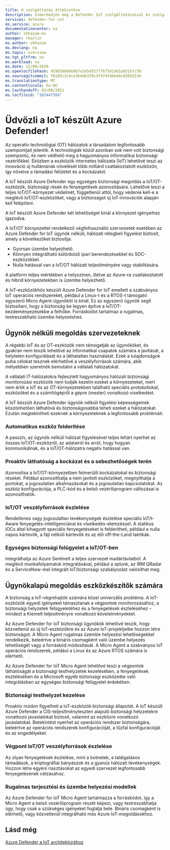 ```yaml
---
title: A szolgáltatás áttekintése
description: Ismerkedjen meg a Defender IoT szolgáltatásaival és szolgáltatásaival, és Ismerje meg, hogy a Defender for IoT átfogó IoT biztonságot nyújt.
services: defender-for-iot
ms.service: azure
documentationcenter: na
author: shhazam-ms
manager: rkarlin
ms.author: shhazam
ms.devlang: na
ms.topic: overview
ms.tgt_pltfrm: na
ms.workload: na
ms.date: 12/09/2020
ms.openlocfilehash: 4590396b0e867a3e545577767581dd1a951bfc50
ms.sourcegitcommit: f6193c2c6ce3b4db379c3f474fdbb40c6585553b
ms.translationtype: MT
ms.contentlocale: hu-HU
ms.lasthandoff: 03/08/2021
ms.locfileid: "102447384"
---
```

# <a name="welcome-to-azure-defender-for-iot"></a>Üdvözli a IoT készült Azure Defender!

Az operatív technológiai (OT) hálózatok a társadalom legfontosabb szempontjait jelentik. A technológiák közül azonban sok nem volt biztonsági szempontú, és nem védhető meg a hagyományos informatikai biztonsági vezérlőkkel. Eközben a eszközök internetes hálózata (IoT) lehetővé teszi az innováció új hullámának növelését több milliárd csatlakoztatott eszközön, így növelve a támadási felületet és a kockázatot.  

A IoT készült Azure Defender egy egységes biztonsági megoldás a IoT/OT-eszközök, biztonsági rések és fenyegetések azonosítására. Lehetővé teszi a teljes IoT/OT-környezet védelmét, függetlenül attól, hogy védenie kell-e a meglévő IoT/OT-eszközöket, vagy a biztonságot új IoT-innovációk alapján kell felépíteni.  

A IoT készült Azure Defender két lehetőséget kínál a környezet igényeihez igazodva.

A IoT/OT környezettel rendelkező végfelhasználói szervezetek esetében az Azure Defender for IoT ügynök nélküli, hálózati rétegbeli figyelést biztosít, amely a következőket biztosítja:

- Gyorsan üzembe helyezhető.
- Könnyen integrálható különböző ipari berendezésekkel és SOC-eszközökkel.
- Nulla hatással van a IoT/OT hálózati teljesítményére vagy stabilitására. 

A platform teljes mértékben a helyszínen, illetve az Azure-ra csatlakoztatott és hibrid környezetekben is üzembe helyezhető.  

A IoT-eszközökhöz készült Azure Defender for IoT emellett a szabványos IoT operációs rendszereket, például a Linux-t és a RTOS-t támogató egyszerű Micro Agent-ügynököt is kínál. Ez az egyszerű ügynök segít biztosítani, hogy a biztonság be legyen építve a IoT/OT-kezdeményezésekbe a felhőbe. Forráskódot tartalmaz a rugalmas, testreszabható üzembe helyezéshez. 

## <a name="agentless-solution-for-organizations"></a>Ügynök nélküli megoldás szervezeteknek 

A régebbi IoT és az OT-eszközök nem támogatják az ügynököket, és gyakran nem teszik lehetővé az informatikai csapatok számára a javítását, a helytelen konfigurálását és a láthatatlan használatát. Ezek a tulajdonságok puha célokat tesznek elérhetővé a veszélyforrások számára, akik mélyebben szeretnék bemutatni a vállalati hálózatokat. 

A vállalati IT-hálózatokra fejlesztett hagyományos hálózati biztonsági monitorozási eszközök nem tudják kezelni ezeket a környezeteket, mert nem értik a IoT és az OT-környezetekben található speciális protokollokat, eszközöket és a számítógépről a gépre (mester) vonatkozó viselkedést. 

A IoT készült Azure Defender ügynök nélküli figyelési képességeinek köszönhetően láthatóvá és biztonságosabbá teheti ezeket a hálózatokat. Ezután megtekintheti ezeknek a környezeteknek a legfontosabb problémáit. 

### <a name="automatic-device-discovery"></a>Automatikus eszköz felderítése  

A passzív, az ügynök nélküli hálózat figyelésével teljes leltárt nyerhet az összes IoT/OT-eszközről, az adatairól és arról, hogy hogyan kommunikálnak, és a IoT/OT-hálózatra negatív hatással van.  

### <a name="proactive-visibility-into-risk-and-vulnerabilities"></a>Proaktív láthatóság a kockázat és a sebezhetőségek terén
 
Azonosítsa a IoT/OT-környezetben felmerülő kockázatokat és biztonsági réseket. Például azonosíthatja a nem javított eszközöket, megnyithatja a portokat, a jogosulatlan alkalmazásokat és a jogosulatlan kapcsolatokat. Az eszköz konfigurációja, a PLC-kód és a belső vezérlőprogram változásai is azonosíthatók. 

### <a name="iotot-threat-detection"></a>IoT/OT veszélyforrások észlelése  

Rendellenes vagy jogosulatlan tevékenységek észlelése speciális IoT/t-Aware fenyegetés-intelligenciával és viselkedés-elemzéssel. A statikus IOCs által kihagyott speciális fenyegetéseket is felderítheti, például a nulla napos kártevők, a fájl nélküli kártevők és az élő off-the-Land taktikák. 

### <a name="unified-security-management-across-iotot"></a>Egységes biztonsági felügyelet a IoT/OT-ben

Integrálhatja az Azure Sentinelt a teljes szervezet madártávlatból. A meglévő munkafolyamatok integrálásával, például a splunk, az IBM QRadar és a ServiceNow-mel integrált IoT/biztonsági szabályozást valósíthat meg. 

## <a name="agent-based-solution-for-device-builders"></a>Ügynökalapú megoldás eszközkészítők számára 

A biztonság a IoT-végrehajtók számára közel univerzális probléma. A IoT-eszközök egyedi igényeket támasztanak a végpontok monitorozásához, a biztonsági helyzetek felügyeletéhez és a fenyegetések észleléséhez – mindezt a Kiemelt teljesítményre vonatkozó követelményekkel. 

Az Azure Defender for IoT biztonsági ügynökök lehetővé teszik, hogy közvetlenül az új IoT-eszközökre és az Azure IoT-projektjeibe hozzon létre biztonságot. A Micro Agent rugalmas üzembe helyezési lehetőségekkel rendelkezik, beleértve a bináris csomagként való üzembe helyezés lehetőségét vagy a forráskód módosítását. A Micro Agent a szabványos IoT operációs rendszerek, például a Linux és az Azure RTOS számára is elérhető.  

Az Azure Defender for IoT Micro Agent lehetővé teszi a végpontok láthatóságát a biztonsági testhelyzetek kezelésében, a fenyegetések észlelésében és a Microsoft egyéb biztonsági eszközeibe való integrálásban az egységes biztonsági felügyelet érdekében. 

### <a name="security-posture-management"></a>Biztonsági testhelyzet kezelése

Proaktív módon figyelheti a IoT-eszközök biztonsági állapotát. A IoT készült Azure Defender a CIS-teljesítményteszten alapuló biztonsági helyzetekre vonatkozó javaslatokat biztosít, valamint az eszközre vonatkozó javaslatokat. Betekintést nyerhet az operációs rendszer biztonságára, beleértve az operációs rendszerek konfigurációját, a tűzfal konfigurációját és az engedélyeket. 

### <a name="endpoint-iotot-threat-detection"></a>Végpont IoT/OT veszélyforrások észlelése

Az olyan fenyegetések észlelése, mint a botnetek, a találgatásos támadások, a kriptográfiai bányászok és a gyanús hálózati tevékenységek. Hozzon létre egyéni riasztásokat az egyedi szervezet legfontosabb fenyegetésének célzásához. 

### <a name="flexible-distribution-and-deployment-models"></a>Rugalmas terjesztési és üzembe helyezési modellek 

Az Azure Defender for IoT Micro Agent tartalmazza a forráskódot, így a Micro Agent a belső vezérlőprogram részét képezi, vagy testreszabhatja úgy, hogy csak a szükséges igényeket foglalja bele. Bináris csomagként is elérhető, vagy közvetlenül integrálható más Azure IoT-megoldásokhoz. 

## <a name="see-also"></a>Lásd még

[Azure Defender a IoT architektúrához](architecture.md)